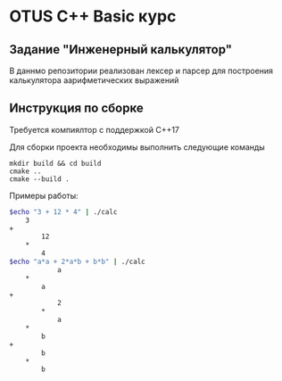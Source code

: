 # OTUS C++ Basic курс

## Задание "Инженерный калькулятор"

В даннмо репозитории реализован лексер и парсер для построения калькулятора аарифметических выражений

## Инструкция по сборке

Требуется компиялтор с поддержкой C++17

Для сборки проекта необходимы выполнить следующие команды
```
mkdir build && cd build
cmake ..
cmake --build .
```

Примеры работы:
```bash
$echo "3 + 12 * 4" | ./calc
	3
+
		12
	*
		4
$echo "a*a + 2*a*b + b*b" | ./calc
			a
	*
		a
+
			2
		*
			a
	*
		b
+
		b
	*
		b
```